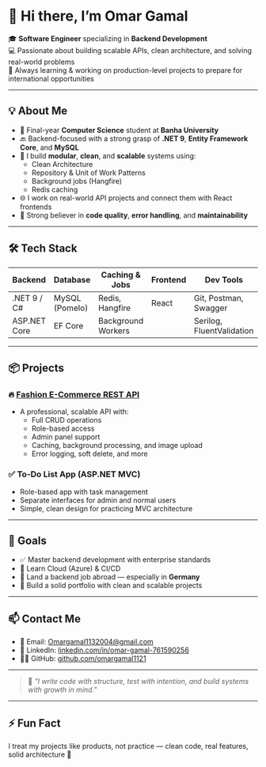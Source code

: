 # 👋 Hi there, I’m Omar Gamal

🎓 **Software Engineer** specializing in **Backend Development**  
💻 Passionate about building scalable APIs, clean architecture, and solving real-world problems  
🚀 Always learning & working on production-level projects to prepare for international opportunities

---

## 💡 About Me

- 🧠 Final-year **Computer Science** student at **Banha University**
- 🔙 Backend-focused with a strong grasp of **.NET 9**, **Entity Framework Core**, and **MySQL**
- 🧩 I build **modular**, **clean**, and **scalable** systems using:
  - Clean Architecture
  - Repository & Unit of Work Patterns
  - Background jobs (Hangfire)
  - Redis caching
- 🌐 I work on real-world API projects and connect them with React frontends
- 💬 Strong believer in **code quality**, **error handling**, and **maintainability**

---

## 🛠️ Tech Stack

| Backend         | Database         | Caching & Jobs    | Frontend       | Dev Tools               |
|-----------------|------------------|-------------------|----------------|--------------------------|
| .NET 9 / C#     | MySQL (Pomelo)   | Redis, Hangfire   | React          | Git, Postman, Swagger    |
| ASP.NET Core    | EF Core          | Background Workers|                | Serilog, FluentValidation|

---

## 📦 Projects

### 🔥 [Fashion E-Commerce REST API](https://github.com/omargamal1121/Fashion)
- A professional, scalable API with:
  - Full CRUD operations
  - Role-based access
  - Admin panel support
  - Caching, background processing, and image upload
  - Error logging, soft delete, and more

### ✅ To-Do List App (ASP.NET MVC)
- Role-based app with task management
- Separate interfaces for admin and normal users
- Simple, clean design for practicing MVC architecture

---

## 🎯 Goals

- ✅ Master backend development with enterprise standards
- 🧠 Learn Cloud (Azure) & CI/CD
- 🛫 Land a backend job abroad — especially in **Germany**
- 💼 Build a solid portfolio with clean and scalable projects

---

## 📫 Contact Me

- 📧 Email: [Omargamal1132004@gmail.com](mailto:Omargamal1132004@gmail.com)  
- 💼 LinkedIn: [linkedin.com/in/omar-gamal-761590256](https://www.linkedin.com/in/omar-gamal-761590256)  
- 🧑‍💻 GitHub: [github.com/omargamal1121](https://github.com/omargamal1121)

---

> 💬 *"I write code with structure, test with intention, and build systems with growth in mind."*

---

## ⚡ Fun Fact

I treat my projects like products, not practice — clean code, real features, solid architecture 🚀

